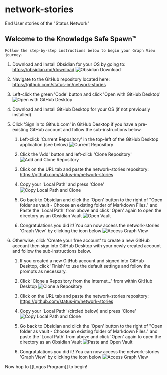 # network-stories
End User stories of the "Status Network"

## Welcome to the Knowledge Safe Spawn™
	Follow the step-by-step instructions below to begin your Graph View journey.
	
1. Download and Install Obsidian for your OS by going to: https://obsidian.md/download
![Obsidian Download](https://github.com/status-im/network-stories/blob/master/pages/assets/Pasted%20image%2020220513173510.png)

2. Navigate to the GitHub repository located here: https://github.com/status-im/network-stories
   
3. Left-click the green 'Code' button and click 'Open with GitHub Desktop'
![Open with GitHub Desktop](https://github.com/status-im/network-stories/blob/master/pages/assets/Pasted%20image%2020220513173743.png)

4. Download and Install GitHub Desktop for your OS (if not previously installed)

5. Click 'Sign in to Github.com' in GitHub Desktop if you have a pre-existing GitHub account and follow the sub-instructions below.
   
	1. Left-click 'Current Repository' in the top-left of the GitHub Desktop application (see below)
		   ![Current Repository](https://github.com/status-im/network-stories/blob/master/pages/assets/Pasted%20image%2020220513181831.png)
		   
	2. Click the 'Add' button and left-click 'Clone Repository' 
		   ![Add and Clone Repository](https://github.com/status-im/network-stories/blob/master/pages/assets/Pasted%20image%2020220513181928.png)
		   
	3. Click on the URL tab and paste the network-stories repository: https://github.com/status-im/network-stories
		
	4. Copy your 'Local Path' and press 'Clone'
	   ![Copy Local Path and Clone](https://github.com/status-im/network-stories/blob/master/pages/assets/Pasted%20image%2020220513180840.png)
	   
	5. Go back to Obsidian and click the 'Open' button to the right of "Open folder as vault - Choose an existing folder of Markdown Files." and Paste the 'Local Path' from above and click 'Open' again to open the directory as an Obsidian Vault
	   ![Open Vault](https://github.com/status-im/network-stories/blob/master/pages/assets/Pasted%20image%2020220513181031.png)
				
	6. Congratulations you did it! You can now access the network-stories 'Graph View' by clicking the icon below
		   ![Access Graph View](https://github.com/status-im/network-stories/blob/master/pages/assets/Pasted%20image%2020220513182600.png)
		   
1. Otherwise, click 'Create your free account' to create a new GitHub account then sign into GitHub Desktop with your newly created account and follow the sub-instructions below.
	1. If you created a new GitHub account and signed into GitHub Desktop, click 'Finish' to use the default settings and follow the prompts as necessary.
	   
	2. Click 'Clone a Repository from the Internet...' from within GitHub Desktop
	   ![Clone a Repository](https://github.com/status-im/network-stories/blob/master/pages/assets/Pasted%20image%2020220513175923.png)
	    
	3. Click on the URL tab and paste the network-stories repository: https://github.com/status-im/network-stories
	   
	4. Copy your 'Local Path' (circled below) and press 'Clone'
			![Copy Local Path and Clone](https://github.com/status-im/network-stories/blob/master/pages/assets/Pasted%20image%2020220513180840.png)
			
	5. Go back to Obsidian and click the 'Open' button to the right of "Open folder as vault - Choose an existing folder of Markdown Files." and paste the 'Local Path' from above and click 'Open' again to open the directory as an Obsidian Vault
				![Paste and Open Vault](https://github.com/status-im/network-stories/blob/master/pages/assets/Pasted%20image%2020220513181031.png)
				
	6. Congratulations you did it! You can now access the network-stories 'Graph View' by clicking the icon below
		   ![Access Graph View](https://github.com/status-im/network-stories/blob/master/pages/assets/Pasted%20image%2020220513182600.png)
		   

Now hop to [[Logos Program]] to begin!
